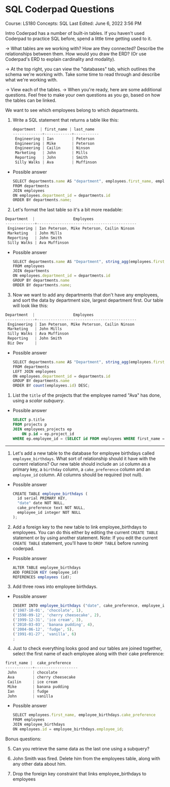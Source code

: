 # SQL Coderpad Questions

Course: LS180
Concepts: SQL
Last Edited: June 6, 2022 3:56 PM

Intro
Coderpad has a number of built-in tables. If you haven't used Coderpad to practice SQL before, spend a little time getting used to it.

→ What tables are we working with? How are they connected? Describe the relationships between them. How would you draw the ERD? (Or use Coderpad's ERD to explain cardinality and modality).

→ At the top right, you can view the "databases" tab, which outlines the schema we're working with. Take some time to read through and describe what we're working with.

→ View each of the tables. 
→ When you're ready, here are some additional questions. Feel free to make your own questions as you go, based on how the tables can be linked.

We want to see which employees belong to which departments. 

1. Write a SQL statement that returns a table like this:
    
    ```jsx
    department  | first_name | last_name 
    -------------+------------+-----------
     Engineering | Ian        | Peterson
     Engineering | Mike       | Peterson
     Engineering | Cailin     | Ninson
     Marketing   | John       | Mills
     Reporting   | John       | Smith
     Silly Walks | Ava        | Muffinson
    ```
    
- Possible answer
    
    ```jsx
    SELECT departments.name AS "department", employees.first_name, employees.last_name
    FROM departments
    JOIN employees
    ON employees.department_id = departments.id
    ORDER BY departments.name;
    ```
    

2. Let's format the last table so it's a bit more readable:

```jsx
Department  |                 Employees                  
-------------+--------------------------------------------
 Engineering | Ian Peterson, Mike Peterson, Cailin Ninson
 Marketing   | John Mills
 Reporting   | John Smith
 Silly Walks | Ava Muffinson
```

- Possible answer
    
    ```jsx
    SELECT departments.name AS "Department", string_agg(employees.first_name || ' ' || employees.last_name, ', ') AS "Employees"
    FROM employees
    JOIN departments
    ON employees.department_id = departments.id
    GROUP BY departments.name
    ORDER BY departments.name;
    ```
    

3. Now we want to add any departments that don't have any employees, and sort the data by department size, largest department first. Our table will look like this:

```jsx
Department  |                 Employees                  
-------------+--------------------------------------------
 Engineering | Ian Peterson, Mike Peterson, Cailin Ninson
 Marketing   | John Mills
 Silly Walks | Ava Muffinson
 Reporting   | John Smith
 Biz Dev     |
```

- Possible answer
    
    ```jsx
    SELECT departments.name AS "Department", string_agg(employees.first_name || ' ' || employees.last_name, ', ') AS "Employees"
    FROM departments
    LEFT JOIN employees
    ON employees.department_id = departments.id
    GROUP BY departments.name
    ORDER BY count(employees.id) DESC;
    ```
    
1. List the `title` of the projects that the employee named "Ava" has done, using a *scalar subquery*.
- Possible answer
    
    ```sql
    SELECT p.title 
    FROM projects p
    JOIN employees_projects ep 
    	ON p.id = ep.project_id
    WHERE ep.employee_id = (SELECT id FROM employees WHERE first_name = 'Ava')
    ```
    

_____

1. Let's add a new table to the database for employee birthdays called `employee_birthdays`. What sort of relationship should it have with the current relations? Our new table should include an `id` column as a primary key, a `birthday` column, a `cake_preference` column and an `employee_id` column. All columns should be required (not null).
- Possible answer
    
    ```jsx
    CREATE TABLE employee_birthdays (
      id serial PRIMARY KEY,
      "date" date NOT NULL,
      cake_preference text NOT NULL,
      employee_id integer NOT NULL
    );
    ```
    

2. Add a foreign key to the new table to link employee_birthdays to employees. You can do this either by editing the current `CREATE TABLE` statement or by using another statement. Note: If you edit the current `CREATE TABLE` statement, you'll have to `DROP TABLE` before running coderpad.

- Possible answer
    
    ```jsx
    ALTER TABLE employee_birthdays
    ADD FOREIGN KEY (employee_id) 
    REFERENCES employees (id);
    ```
    

3. Add three rows into employee birthdays.

- Possible answer
    
    ```jsx
    INSERT INTO employee_birthdays ("date", cake_preference, employee_id) VALUES
    ('1987-10-01', 'chocolate', 1),
    ('1598-09-12', 'cherry cheesecake', 2),
    ('1999-12-31', 'ice cream', 3),
    ('2010-03-03', 'banana pudding', 4),
    ('2004-06-12', 'fudge', 5),
    ('1991-01-27', 'vanilla', 6)
    ;
    ```
    

4. Just to check everything looks good and our tables are joined together, select the first name of each employee along with their cake preference:

```jsx
first_name |  cake_preference  
------------+-------------------
 John       | chocolate
 Ava        | cherry cheesecake
 Cailin     | ice cream
 Mike       | banana pudding
 Ian        | fudge
 John       | vanilla
```

- Possible answer
    
    ```jsx
    SELECT employees.first_name, employee_birthdays.cake_preference 
    FROM employees
    JOIN employee_birthdays
    ON employees.id = employee_birthdays.employee_id;
    ```
    

Bonus questions:

5. Can you retrieve the same data as the last one using a subquery? 

6. John Smith was fired. Delete him from the employees table, along with any other data about him.

7. Drop the foreign key constraint that links employee_birthdays to employees
